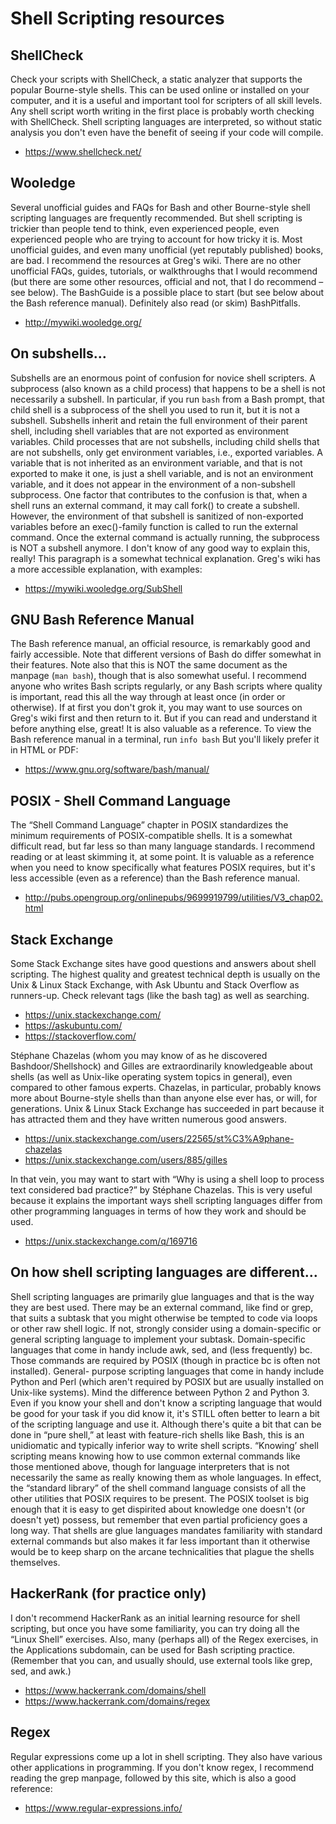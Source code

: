 # Shell Scripting resources

## ShellCheck

Check your scripts with ShellCheck, a static analyzer that supports the popular
Bourne-style shells. This can be used online or installed on your computer, and
it is a useful and important tool for scripters of all skill levels. Any shell
script worth writing in the first place is probably worth checking with
ShellCheck. Shell scripting languages are interpreted, so without static
analysis you don't even have the benefit of seeing if your code will compile.

- https://www.shellcheck.net/

## Wooledge

Several unofficial guides and FAQs for Bash and other Bourne-style shell
scripting languages are frequently recommended. But shell scripting is trickier
than people tend to think, even experienced people, even experienced people who
are trying to account for how tricky it is. Most unofficial guides, and even
many unofficial (yet reputably published) books, are bad. I recommend the
resources at Greg's wiki. There are no other unofficial FAQs, guides,
tutorials, or walkthroughs that I would recommend (but there are some other
resources, official and not, that I do recommend &ndash; see below). The BashGuide
is a possible place to start (but see below about the Bash reference manual).
Definitely also read (or skim) BashPitfalls.

- http://mywiki.wooledge.org/

## On subshells&hellip;

Subshells are an enormous point of confusion for novice shell scripters. A
subprocess (also known as a child process) that happens to be a shell is not
necessarily a subshell. In particular, if you run `bash` from a Bash prompt,
that child shell is a subprocess of the shell you used to run it, but it is not
a subshell. Subshells inherit and retain the full environment of their parent
shell, including shell variables that are not exported as environment
variables. Child processes that are not subshells, including child shells that
are not subshells, only get environment variables, i.e., exported variables. A
variable that is not inherited as an environment variable, and that is not
exported to make it one, is just a shell variable, and is not an environment
variable, and it does not appear in the environment of a non-subshell
subprocess. One factor that contributes to the confusion is that, when a shell
runs an external command, it may call fork() to create a subshell. However, the
environment of that subshell is sanitized of non-exported variables before an
exec()-family function is called to run the external command. Once the external
command is actually running, the subprocess is NOT a subshell anymore. I don't
know of any good way to explain this, really! This paragraph is a somewhat
technical explanation. Greg's wiki has a more accessible explanation, with
examples:

- https://mywiki.wooledge.org/SubShell

## GNU Bash Reference Manual

The Bash reference manual, an official resource, is remarkably good and fairly
accessible. Note that different versions of Bash do differ somewhat in their
features. Note also that this is NOT the same document as the manpage (`man
bash`), though that is also somewhat useful. I recommend anyone who writes Bash
scripts regularly, or any Bash scripts where quality is important, read this
all the way through at least once (in order or otherwise). If at first you
don't grok it, you may want to use sources on Greg's wiki first and then return
to it. But if you can read and understand it before anything else, great! It is
also valuable as a reference. To view the Bash reference manual in a terminal,
run `info bash` But you'll likely prefer it in HTML or PDF:

- https://www.gnu.org/software/bash/manual/

## POSIX - Shell Command Language

The &ldquo;Shell Command Language&rdquo; chapter in POSIX standardizes the
minimum requirements of POSIX-compatible shells. It is a somewhat difficult
read, but far less so than many language standards. I recommend reading or at
least skimming it, at some point. It is valuable as a reference when you need
to know specifically what features POSIX requires, but it's less accessible
(even as a reference) than the Bash reference manual.

- http://pubs.opengroup.org/onlinepubs/9699919799/utilities/V3_chap02.html

## Stack Exchange

Some Stack Exchange sites have good questions and answers about shell
scripting. The highest quality and greatest technical depth is usually on the
Unix & Linux Stack Exchange, with Ask Ubuntu and Stack Overflow as runners-up.
Check relevant tags (like the bash tag) as well as searching.

- https://unix.stackexchange.com/
- https://askubuntu.com/
- https://stackoverflow.com/

Stéphane Chazelas (whom you may know of as he discovered Bashdoor/Shellshock)
and Gilles are extraordinarily knowledgeable about shells (as well as Unix-like
operating system topics in general), even compared to other famous experts.
Chazelas, in particular, probably knows more about Bourne-style shells than
than anyone else ever has, or will, for generations. Unix & Linux Stack
Exchange has succeeded in part because it has attracted them and they have
written numerous good answers.

- https://unix.stackexchange.com/users/22565/st%C3%A9phane-chazelas
- https://unix.stackexchange.com/users/885/gilles

In that vein, you may want to start with &ldquo;Why is using a shell loop to
process text considered bad practice?&rdquo; by Stéphane Chazelas. This is very
useful because it explains the important ways shell scripting languages differ
from other programming languages in terms of how they work and should be used.

- https://unix.stackexchange.com/q/169716

## On how shell scripting languages are different&hellip;

Shell scripting languages are primarily glue languages and that is the way they
are best used. There may be an external command, like find or grep, that suits
a subtask that you might otherwise be tempted to code via loops or other raw
shell logic. If not, strongly consider using a domain-specific or general
scripting language to implement your subtask. Domain-specific languages that
come in handy include awk, sed, and (less frequently) bc. Those commands are
required by POSIX (though in practice bc is often not installed). General-
purpose scripting languages that come in handy include Python and Perl (which
aren't required by POSIX but are usually installed on Unix-like systems). Mind
the difference between Python 2 and Python 3. Even if you know your shell and
don't know a scripting language that would be good for your task if you did
know it, it's STILL often better to learn a bit of the scripting language and
use it. Although there's quite a bit that can be done in &ldquo;pure
shell,&rdquo; at least with feature-rich shells like Bash, this is an
unidiomatic and typically inferior way to write shell scripts.
&ldquo;Knowing&rsquo; shell scripting means knowing how to use common external
commands like those mentioned above, though for language interpreters that is
not necessarily the same as really knowing them as whole languages. In effect,
the &ldquo;standard library&rdquo; of the shell command language consists of
all the other utilities that POSIX requires to be present. The POSIX toolset is
big enough that it is easy to get dispirited about knowledge one doesn't (or
doesn't yet) possess, but remember that even partial proficiency goes a long
way. That shells are glue languages mandates familiarity with standard external
commands but also makes it far less important than it otherwise would be to
keep sharp on the arcane technicalities that plague the shells themselves.

## HackerRank (for practice only)

I don't recommend HackerRank as an initial learning resource for shell
scripting, but once you have some familiarity, you can try doing all the
&ldquo;Linux Shell&rdquo; exercises. Also, many (perhaps all) of the Regex
exercises, in the Applications subdomain, can be used for Bash scripting
practice. (Remember that you can, and usually should, use external tools like
grep, sed, and awk.)

- https://www.hackerrank.com/domains/shell
- https://www.hackerrank.com/domains/regex

## Regex

Regular expressions come up a lot in shell scripting. They also have various
other applications in programming. If you don't know regex, I recommend reading
the grep manpage, followed by this site, which is also a good reference:

- https://www.regular-expressions.info/

